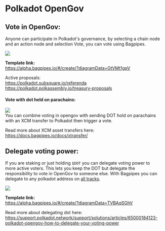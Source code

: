 # Polkadot OpenGov 


## Vote in OpenGov:   
Anyone can participate in Polkadot's governance, by selecting a chain node and an action node and selection Vote, you can vote using Bagpipes.   

![](/img/voteopengov.png)   


**Template link:**    
https://alpha.bagpipes.io/#/create/?diagramData=GtVMt1gpV 

Active proposals:  
https://polkadot.subsquare.io/referenda  
https://polkadot.polkassembly.io/treasury-proposals


#### Vote with dot held on parachains:  

![](/img/hydration_vote.png)     
You can combine voting in opengov with sending DOT hold on parachains with an XCM transfer to Polkadot then trigger a vote.   


Read more about XCM asset transfers here:    
https://docs.bagpipes.io/docs/xtransfer/


## Delegate voting power:  
If you are staking or just holding `$DOT` you can delegate voting power to more active voters. This lets you keep the DOT but delegate the responsibility to vote in OpenGov to someone else. With Bagpipes you can delegate to any polkadot address on [all tracks](https://wiki.polkadot.network/docs/learn-polkadot-opengov#origins-and-tracks).    


![](/img/delegate_opengov.png)     


**Template link:**      
https://alpha.bagpipes.io/#/create/?diagramData=TVBAqSGhV


Read more about delegating dot here:    
https://support.polkadot.network/support/solutions/articles/65000184123-polkadot-opengov-how-to-delegate-your-voting-power  

